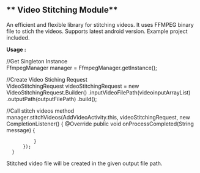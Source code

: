 ## ** Video Stitching Module**

An efficient and flexible library for stitching videos. It uses FFMPEG binary file to stich the videos.
Supports latest android version. Example project included. 

**Usage :**

//Get Singleton Instance  
  FfmpegManager manager = FfmpegManager.getInstance();
 
 //Create Video Stiching Request  
   VideoStitchingRequest videoStitchingRequest = new VideoStitchingRequest.Builder()
                                                  .inputVideoFilePath(videoinputArrayList)
                                                  .outputPath(outputFilePath)
                                                  .build();

//Call stitch videos method  
   manager.stitchVideos(AddVideoActivity.this, videoStitchingRequest, new CompletionListener() {
              @Override
              public void onProcessCompleted(String message) {
                 
              }
          });
      }
    
    
Stitched video file will be created in the given output file path.
